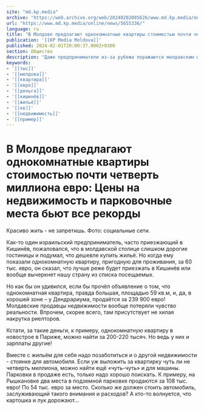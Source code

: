 ```yaml
---
site: "md.kp.media"
archive: "https://web.archive.org/web/20240202085626/www.md.kp.media/online/news/5655336/"
url: "https://www.md.kp.media/online/news/5655336/"
language: ru
title: "В Молдове предлагают однокомнатные квартиры стоимостью почти четверть миллиона евро: Цены на недвижимость и парковочные места бьют все рекорды"
publication: '[[KP Media Moldova]]'
published: 2024-02-01T20:00:37.000Z+0300
section: Общество
description: "Даже предприниматели из-за рубежа поражаются молдавским ценам на рынке недвижимости"
keywords:
- '[[тыс]]'
- '[[молдова]]'
- '[[квартира]]'
- '[[евро]]'
- '[[деньга]]'
- '[[кишинёв]]'
- '[[жильё]]'
- '[[кв]]'
- '[[недвижимость]]'
- '[[пример]]'
---
```


# В Молдове предлагают однокомнатные квартиры стоимостью почти четверть миллиона евро: Цены на недвижимость и парковочные места бьют все рекорды

Красиво жить - не запретишь. Фото: социальные сети.

Как-то один израильский предприниматель, часто приезжающий в Кишинёв, пожаловался, что в молдавской столице слишком дорогие гостиницы и подумал, что дешевле купить жильё. Но когда ему показали однокомнатную квартиру, пригодную для проживания, за 60 тыс. евро, он сказал, что лучше реже будет приезжать в Кишинёв или вообще вычеркнет нашу страну из списка посещаемых.

Но как бы он удивился, если бы прочёл объявление о том, что однокомнатная квартира, правда большая, площадью 59 кв.м, и, да, в хорошей зоне – у Дендрариума, продаётся за 239 900 евро! Молдавские продавцы недвижимости вообще потеряли чувство реальности. Впрочем, скорее всего, там присутствует не хилая накрутка риелторов.

Кстати, за такие деньги, к примеру, однокомнатную квартиру в новострое в Париже, можно найти за 200-220 тысяч. Но ведь у них и зарплаты другие!

Вместе с жильём для себя надо позаботиться и о другой недвижимости - стоянке для автомобиля. Если уж выложить за квартирку чуть ли не четверть миллиона, можно найти ещё «чуть-чуть» и для машины. Парковки в продаже есть, только надо хорошо поискать. К примеру, на Рышкановке два места в подземной парковке продаются за 108 тыс. евро! По 54 тыс. евро за место. Сколько же должен стоить автомобиль, заслуживающий такого внимания и расходов? А кто-то волнуется, что картошка и лук дорожают…